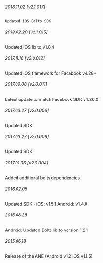 

###### 2018.11.02 [v2.1.017]

```
Updated iOS Bolts SDK
```


###### 2018.02.20 [v2.1.015]

Updated iOS lib to v1.8.4


###### 2017.11.16 [v2.0.012]

Updated iOS framework for Facebook v4.28+


###### 2017.09.08 [v2.0.011]

Latest update to match Facebook SDK v4.26.0


###### 2017.03.27 [v2.0.006]

Updated SDK


###### 2017.03.27 [v2.0.006]

Updated SDK


###### 2017.01.06 [v2.0.004]

Added additional bolts dependencies


###### 2016.02.05

Updated SDK - iOS: v1.5.1 Android: v1.4.0


###### 2015.08.25

Android: Updated Bolts lib to version 1.2.1


###### 2015.06.18

Release of the ANE (Android v1.2 iOS v1.1.5)
